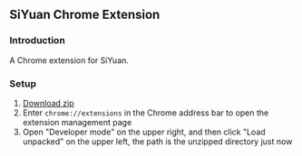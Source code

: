 ## SiYuan Chrome Extension

### Introduction

A Chrome extension for SiYuan.

### Setup

1. [Download zip](https://github.com/siyuan-note/chrome-web-clipper/archive/refs/heads/main.zip)
2. Enter `chrome://extensions` in the Chrome address bar to open the extension management page
3. Open "Developer mode" on the upper right, and then click "Load unpacked" on the upper left, the path is the unzipped directory just now
